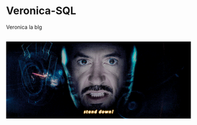 # Veronica-SQL
Veronica la blg

<br>![](https://raw.githubusercontent.com/nnnnnzo/Ressources/master/tumblr_nvei16hElA1qale1ao2_540-2.gif)
